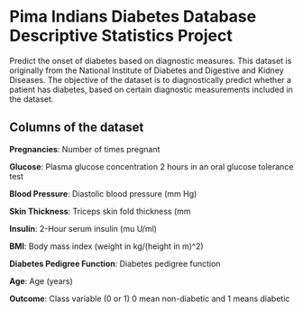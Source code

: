 # Pima Indians Diabetes Database Descriptive Statistics Project
Predict the onset of diabetes based on diagnostic measures. This dataset is originally from the National Institute of Diabetes and Digestive and Kidney Diseases. The objective of the dataset is to diagnostically predict whether a patient has diabetes, based on certain diagnostic measurements included in the dataset.

## Columns of the dataset
**Pregnancies**: Number of times pregnant

**Glucose**: Plasma glucose concentration 2 hours in an oral glucose tolerance test

**Blood Pressure**: Diastolic blood pressure (mm Hg)

**Skin Thickness**: Triceps skin fold thickness (mm

**Insulin**: 2-Hour serum insulin (mu U/ml)

**BMI**: Body mass index (weight in kg/(height in m)^2)

**Diabetes Pedigree Function**: Diabetes pedigree function

**Age**: Age (years)

**Outcome**: Class variable (0 or 1) 0 mean non-diabetic and 1 means diabetic
